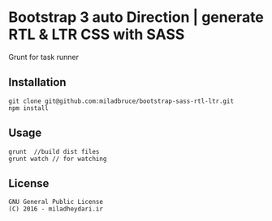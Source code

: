 # Bootstrap 3 auto Direction | generate RTL & LTR CSS with SASS
Grunt for task runner
## Installation
    git clone git@github.com:miladbruce/bootstrap-sass-rtl-ltr.git
    npm install
    
## Usage
    
    grunt  //build dist files
    grunt watch // for watching
    
## License
    GNU General Public License
    (C) 2016 - miladheydari.ir
 